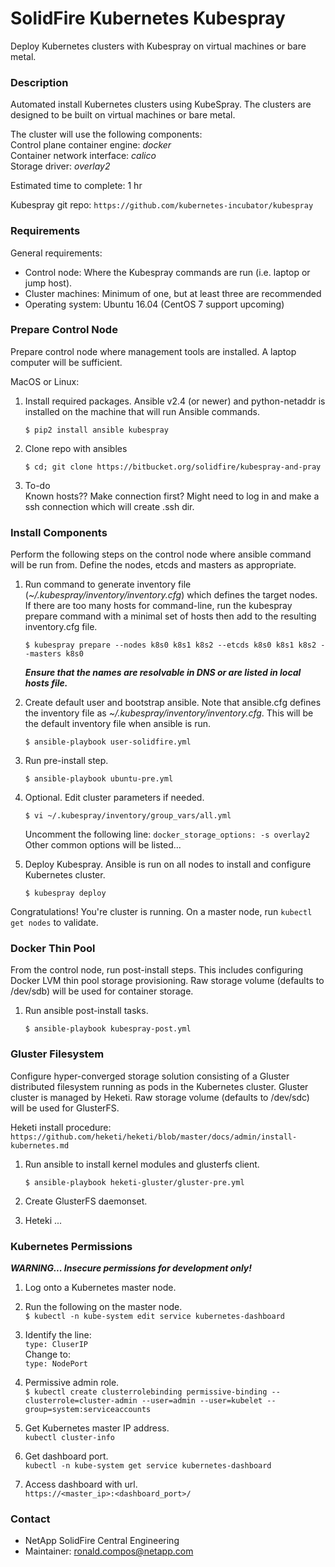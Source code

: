 # SolidFire Kubernetes Kubespray #

Deploy Kubernetes clusters with Kubespray on virtual machines or bare metal.  

### Description ###

Automated install Kubernetes clusters using KubeSpray.  The clusters are designed to be built on virtual machines or bare metal.

The cluster will use the following components:  
Control plane container engine: *docker*  
Container network interface: *calico*  
Storage driver: *overlay2*  

Estimated time to complete: 1 hr

Kubespray git repo:  `https://github.com/kubernetes-incubator/kubespray`

### Requirements ###

General requirements:

* Control node: Where the Kubespray commands are run (i.e. laptop or jump host).
* Cluster machines: Minimum of one, but at least three are recommended
* Operating system: Ubuntu 16.04   (CentOS 7 support upcoming)

### Prepare Control Node ###

Prepare control node where management tools are installed.  A laptop computer will be sufficient.

MacOS or Linux:

1. Install required packages.  Ansible v2.4 (or newer) and python-netaddr is installed on the machine that will run Ansible commands.

    `$ pip2 install ansible kubespray`  

2. Clone repo with ansibles

    `$ cd; git clone https://bitbucket.org/solidfire/kubespray-and-pray`

3.  To-do  
    Known hosts??  Make connection first?
    Might need to log in and make a ssh connection which will create .ssh dir.

### Install Components ###

Perform the following steps on the control node where ansible command will be run from.  Define the nodes, etcds and masters as appropriate.

1. Run command to generate inventory file (*~/.kubespray/inventory/inventory.cfg*) which defines the target nodes.  If there are too many hosts for command-line, run the kubespray prepare command with a minimal set of hosts then add to the resulting inventory.cfg file.

    `$ kubespray prepare --nodes k8s0 k8s1 k8s2 --etcds k8s0 k8s1 k8s2 --masters k8s0`

    ___Ensure that the names are resolvable in DNS or are listed in local hosts file.___

2. Create default user and bootstrap ansible.  Note that ansible.cfg defines the inventory file as *~/.kubespray/inventory/inventory.cfg*.  This will be the default inventory file when ansible is run.  

    `$ ansible-playbook user-solidfire.yml`

3. Run pre-install step.

    `$ ansible-playbook ubuntu-pre.yml`

4. Optional.  Edit cluster parameters if needed.

    `$ vi ~/.kubespray/inventory/group_vars/all.yml`

     Uncomment the following line:
     `docker_storage_options: -s overlay2`  
     Other common options will be listed...
 
5. Deploy Kubespray.  Ansible is run on all nodes to install and configure Kubernetes cluster.
 
    `$ kubespray deploy`
    
Congratulations!  You're cluster is running.  On a master node, run `kubectl get nodes` to validate.

### Docker Thin Pool ###

From the control node, run post-install steps.  This includes configuring Docker LVM thin pool storage provisioning.  Raw storage volume (defaults to /dev/sdb) will be used for container  storage.

1. Run ansible post-install tasks.

    `$ ansible-playbook kubespray-post.yml`

### Gluster Filesystem ###


Configure hyper-converged storage solution consisting of a Gluster distributed filesystem running as pods in the Kubernetes cluster.  Gluster cluster is managed by Heketi.  Raw storage volume (defaults to /dev/sdc) will be used for GlusterFS.

Heketi install procedure: `https://github.com/heketi/heketi/blob/master/docs/admin/install-kubernetes.md`

1. Run ansible to install kernel modules and glusterfs client.

    `$ ansible-playbook heketi-gluster/gluster-pre.yml`

2. Create GlusterFS daemonset.

3. Heteki ...

### Kubernetes Permissions ###

***WARNING... Insecure permissions for development only!***

1. Log onto a Kubernetes master node.

2. Run the following on the master node.  
    `$ kubectl -n kube-system edit service kubernetes-dashboard`

3. Identify the line:  
    `type: CluserIP`  
    Change to:  
    `type: NodePort`  

4. Permissive admin role.  
    `$ kubectl create clusterrolebinding permissive-binding --clusterrole=cluster-admin --user=admin --user=kubelet --group=system:serviceaccounts`

5. Get Kubernetes master IP address.  
    `kubectl cluster-info`

6. Get dashboard port.  
    `kubectl -n kube-system get service kubernetes-dashboard`

7. Access dashboard with url.  
    `https://<master_ip>:<dashboard_port>/`

### Contact ###

* NetApp SolidFire Central Engineering
* Maintainer:  ronald.compos@netapp.com
